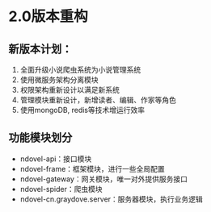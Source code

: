 # 2.0版本重构

## 新版本计划：

1. 全面升级小说爬虫系统为小说管理系统
2. 使用微服务架构分离模块
3. 权限架构重新设计以满足新系统
4. 管理模块重新设计，新增读者、编辑、作家等角色
5. 使用mongoDB, redis等技术增运行效率

## 功能模块划分
- ndovel-api：接口模块
- ndovel-frame：框架模块，进行一些全局配置
- ndovel-gateway：网关模块，唯一对外提供服务接口
- ndovel-spider：爬虫模块
- ndovel-cn.graydove.server：服务器模块，执行业务逻辑